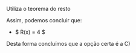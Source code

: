 
Utiliza o teorema do resto 

Assim, podemos concluir que: 

 - $ R(x) = 4 $ 

  Desta forma concluímos que a opção certa é a C)